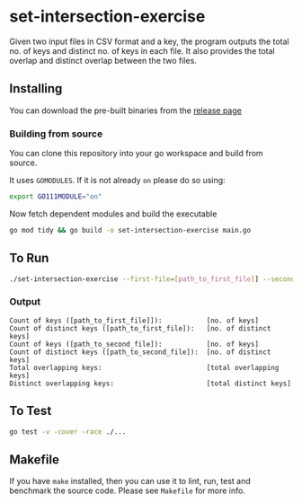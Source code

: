 # set-intersection-exercise

Given two input files in CSV format and a key, the program outputs the total no. of keys and distinct no. of keys in each file. It also provides the total overlap and distinct overlap between the two files.

## Installing

You can download the pre-built binaries from the [release page](https://github.com/rickyshrestha/set-intersection-exercise/releases)

### Building from source

You can clone this repository into your go workspace and build from source.

It uses `GOMODULES`. If it is not already `on` please do so using:

```sh
export GO111MODULE="on"
```

Now fetch dependent modules and build the executable

```sh
go mod tidy && go build -o set-intersection-exercise main.go
```

## To Run

```sh
./set-intersection-exercise --first-file=[path_to_first_file]] --second-file=[oath_to_second_file] --key=foo
```

### Output

```text
Count of keys ([path_to_first_file]]):           [no. of keys]
Count of distinct keys ([path_to_first_file]):   [no. of distinct keys]
Count of keys ([path_to_second_file]):           [no. of keys]
Count of distinct keys ([path_to_second_file]):  [no. of distinct keys]
Total overlapping keys:                          [total overlapping keys]
Distinct overlapping keys:                       [total distinct keys]
```

## To Test

```sh
go test -v -cover -race ./...
```

## Makefile

If you have `make` installed, then you can use it to lint, run, test and benchmark the source code. Please see `Makefile` for more info.
